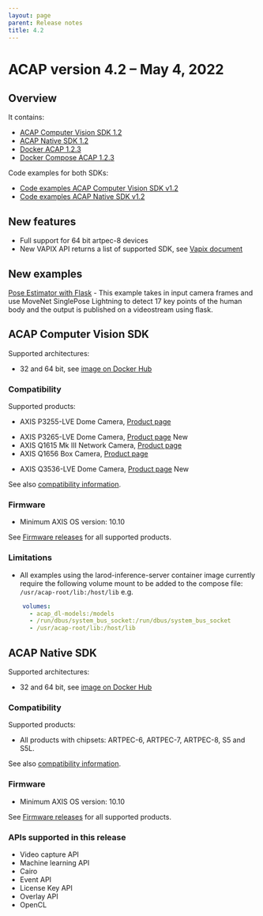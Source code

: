 ```yaml
---
layout: page
parent: Release notes
title: 4.2
---
```


# ACAP version 4.2 – May 4, 2022

## Overview

It contains:

- [ACAP Computer Vision SDK 1.2](#acap-computer-vision-sdk)
- [ACAP Native SDK 1.2](#acap-native-sdk)
- [Docker ACAP 1.2.3](https://hub.docker.com/r/axisecp/docker-acap)
- [Docker Compose ACAP 1.2.3](https://hub.docker.com/r/axisecp/docker-compose-acap)

Code examples for both SDKs:

- [Code examples ACAP Computer Vision SDK v1.2](https://github.com/AxisCommunications/acap-computer-vision-sdk-examples)
- [Code examples ACAP Native SDK v1.2](https://github.com/AxisCommunications/acap-native-sdk-examples)

## New features

- Full support for 64 bit artpec-8 devices
- New VAPIX API returns a list of supported SDK, see [Vapix document](https://www.axis.com/vapix-library/subjects/t10102231/section/t10036126/display?section=t10036126-t10176285)

## New examples

[Pose Estimator with Flask](https://github.com/AxisCommunications/acap-computer-vision-sdk-examples/tree/master/pose-estimator-with-flask) - This example takes in input camera frames and use MoveNet SinglePose Lightning to detect 17 key points of the human body and the output is published on a videostream using flask.

## ACAP Computer Vision SDK

Supported architectures:

- 32 and 64 bit, see [image on Docker Hub](https://hub.docker.com/r/axisecp/acap-computer-vision-sdk)

### Compatibility

Supported products:

- AXIS P3255-LVE Dome Camera, [Product page](https://www.axis.com/products/axis-p3255-lve)
<!-- markdownlint-disable MD033 -->
- AXIS P3265-LVE Dome Camera, [Product page](https://www.axis.com/products/axis-p3265-lve) <a class="label label-purple">New</a>
- AXIS Q1615 Mk III Network Camera, [Product page](https://www.axis.com/products/axis-q1615-mk-iii)
- AXIS Q1656 Box Camera, [Product page](https://www.axis.com/products/axis-q1656)
<!-- markdownlint-disable MD033 -->
- AXIS Q3536-LVE Dome Camera, [Product page](https://www.axis.com/products/axis-q3536-lve) <a class="label label-purple">New</a>

See also [compatibility information](../axis-devices).

### Firmware

- Minimum AXIS OS version: 10.10

See [Firmware releases](https://www.axis.com/support/firmware) for all supported products.

### Limitations

- All examples using the larod-inference-server container image currently require the following volume mount to be added to the compose file: `/usr/acap-root/lib:/host/lib` e.g.

```yaml
    volumes:
      - acap_dl-models:/models
      - /run/dbus/system_bus_socket:/run/dbus/system_bus_socket
      - /usr/acap-root/lib:/host/lib
 ```

## ACAP Native SDK

Supported architectures:

- 32 and 64 bit, see [image on Docker Hub](https://hub.docker.com/r/axisecp/acap-native-sdk)

### Compatibility

Supported products:

- All products with chipsets: ARTPEC-6, ARTPEC-7, ARTPEC-8, S5 and S5L.

See also [compatibility information](../axis-devices).

### Firmware

- Minimum AXIS OS version: 10.10

See [Firmware releases](https://www.axis.com/support/firmware) for all supported products.

### APIs supported in this release

- Video capture API
- Machine learning API
- Cairo
- Event API
- License Key API
- Overlay API
- OpenCL
